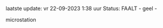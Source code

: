 laatste update: 
vr 22-09-2023  1:38   uur 
Status: FAALT - geel - 
<div class="service Y">microstation</div>